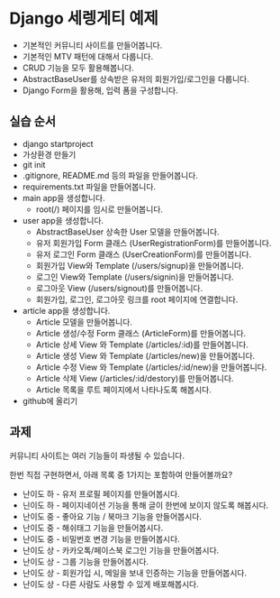 # Django 세렝게티 예제

- 기본적인 커뮤니티 사이트를 만들어봅니다.
- 기본적인 MTV 패턴에 대해서 다룹니다.
- CRUD 기능을 모두 활용해봅니다.
- AbstractBaseUser를 상속받은 유저의 회원가입/로그인을 다룹니다.
- Django Form을 활용해, 입력 폼을 구성합니다.

## 실습 순서

- django startproject
- 가상환경 만들기
- git init
- .gitignore, README.md 등의 파일을 만들어봅니다.
- requirements.txt 파일을 만들어봅니다.
- main app을 생성합니다.
  - root(/) 페이지를 임시로 만들어봅니다.
- user app을 생성합니다.
  - AbstractBaseUser 상속한 User 모델을 만들어봅니다.
  - 유저 회원가입 Form 클래스 (UserRegistrationForm)를 만들어봅니다.
  - 유저 로그인 Form 클래스 (UserCreationForm)를 만들어봅니다.
  - 회원가입 View와 Template (/users/signup)을 만들어봅니다.
  - 로그인 View와 Template (/users/signin)을 만들어봅니다.
  - 로그아웃 View (/users/signout)를 만들어봅니다.
  - 회원가입, 로그인, 로그아웃 링크를 root 페이지에 연결합니다.
- article app을 생성합니다.
  - Article 모델을 만들어봅니다.
  - Article 생성/수정 Form 클래스 (ArticleForm)를 만들어봅니다.
  - Article 상세 View 와 Template (/articles/:id)를 만들어봅니다.
  - Article 생성 View 와 Template (/articles/new)을 만들어봅니다.
  - Article 수정 View 와 Template (/articles/:id/new)을 만들어봅니다.
  - Article 삭제 View (/articles/:id/destory)를 만들어봅니다.
  - Article 목록을 루트 페이지에서 나타나도록 해봅시다.
- github에 올리기

## 과제

커뮤니티 사이트는 여러 기능들이 파생될 수 있습니다.

한번 직접 구현하면서, 아래 목록 중 1가지는 포함하여 만들어볼까요?

- 난이도 하 - 유저 프로필 페이지를 만들어봅시다.
- 닌이도 하 - 페이지네이션 기능을 통해 글이 한번에 보이지 않도록 해봅시다.
- 난이도 중 - 좋아요 기능 / 북마크 기능을 만들어봅시다.
- 난이도 중 - 해쉬태그 기능을 만들어봅시다.
- 난이도 중 - 비밀번호 변경 기능을 만들어봅시다.
- 난이도 상 - 카카오톡/페이스북 로그인 기능을 만들어봅시다.
- 난이도 상 - 그룹 기능을 만들어봅시다.
- 난이도 상 - 회원가입 시, 메일을 보내 인증하는 기능을 만들어봅시다.
- 난이도 상 - 다른 사람도 사용할 수 있게 배포해봅시다.
